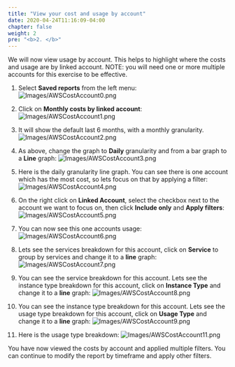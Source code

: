 ```yaml
---
title: "View your cost and usage by account"
date: 2020-04-24T11:16:09-04:00
chapter: false
weight: 2
pre: "<b>2. </b>"
---
```


We will now view usage by account. This helps to highlight where the costs and usage are by linked account. NOTE: you will need one or more multiple accounts for this exercise to be effective.

1. Select **Saved reports** from the left menu:
![Images/AWSCostAccount0.png](/Cost/100_5_Cost_Visualization/Images/AWSCostAccount0.png)

2. Click on **Monthly costs by linked account**:
![Images/AWSCostAccount1.png](/Cost/100_5_Cost_Visualization/Images/AWSCostAccount1.png)

3. It will show the default last 6 months, with a monthly granularity.
![Images/AWSCostAccount2.png](/Cost/100_5_Cost_Visualization/Images/AWSCostAccount2.png)

4. As above, change the graph to **Daily** granularity and from a bar graph to a **Line** graph:
![Images/AWSCostAccount3.png](/Cost/100_5_Cost_Visualization/Images/AWSCostAccount3.png)

5. Here is the daily granularity line graph. You can see there is one account which has the most cost, so lets focus on that by applying a filter:
![Images/AWSCostAccount4.png](/Cost/100_5_Cost_Visualization/Images/AWSCostAccount4.png)

6. On the right click on **Linked Account**, select the checkbox next to the account we want to focus on, then click **Include only** and **Apply filters**:
![Images/AWSCostAccount5.png](/Cost/100_5_Cost_Visualization/Images/AWSCostAccount5.png)

7. You can now see this one accounts usage:
![Images/AWSCostAccount6.png](/Cost/100_5_Cost_Visualization/Images/AWSCostAccount6.png)

8. Lets see the services breakdown for this account, click on **Service** to group by services and change it to a **line** graph:
 ![Images/AWSCostAccount7.png](/Cost/100_5_Cost_Visualization/Images/AWSCostAccount7.png)

9. You can see the service breakdown for this account. Lets see the instance type breakdown for this account, click on **Instance Type** and change it to a **line** graph:
![Images/AWSCostAccount8.png](/Cost/100_5_Cost_Visualization/Images/AWSCostAccount8.png)

10. You can see the instance type breakdown for this account. Lets see the usage type breakdown for this account, click on **Usage Type** and change it to a **line** graph:
![Images/AWSCostAccount9.png](/Cost/100_5_Cost_Visualization/Images/AWSCostAccount9.png)

11. Here is the usage type breakdown:
![Images/AWSCostAccount11.png](/Cost/100_5_Cost_Visualization/Images/AWSCostAccount11.png)


You have now viewed the costs by account and applied multiple filters. You can continue to modify the report by timeframe and apply other filters.
